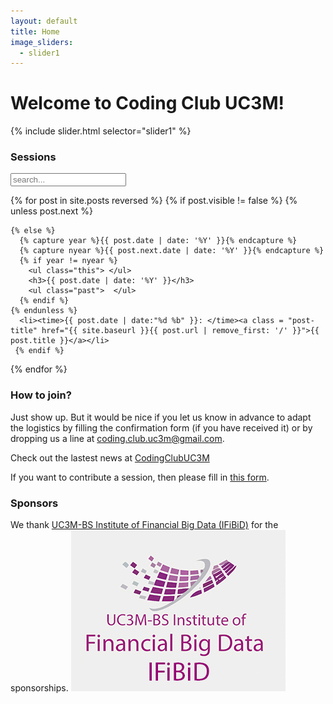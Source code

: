 ```yaml
---
layout: default
title: Home
image_sliders:
  - slider1
---
```

<h1>Welcome to Coding Club UC3M!</h1>

{% include slider.html selector="slider1" %}



<section id="archive">
  <h3>Sessions</h3>

<!-- Html Elements for Search -->
<div id="search-container">
<input type="text" id="search-input" placeholder="search...">
<ul id="results-container"></ul>
</div>


<!-- Script pointing to search-script.js -->
<script src="/public/js/simple-jekyll-search.js" type="text/javascript"></script>


<!-- Configuration -->
<script>
SimpleJekyllSearch({
  searchInput: document.getElementById('search-input'),
  resultsContainer: document.getElementById('results-container'),
  json: '/search.json'
})
</script>

  {% for post in site.posts reversed %}
    {% if post.visible != false  %}
    {% unless post.next %}

    {% else %}
      {% capture year %}{{ post.date | date: '%Y' }}{% endcapture %}
      {% capture nyear %}{{ post.next.date | date: '%Y' }}{% endcapture %}
      {% if year != nyear %}
        <ul class="this"> </ul>
        <h3>{{ post.date | date: '%Y' }}</h3>
        <ul class="past">  </ul>
      {% endif %}
    {% endunless %}
      <li><time>{{ post.date | date:"%d %b" }}: </time><a class = "post-title" href="{{ site.baseurl }}{{ post.url | remove_first: '/' }}">{{ post.title }}</a></li>
     {% endif %}   
  {% endfor %}
</section>

### How to join?

Just show up. But it would be nice if you let us know in advance to adapt the logistics by filling the confirmation form (if you have received it) or by dropping us a line at <coding.club.uc3m@gmail.com>.

Check out the lastest news at <a href="https://twitter.com/CodingClubUC3M?ref_src=twsrc%5Etfw" class="twitter-follow-button" data-size="small" data-show-count="true">CodingClubUC3M</a><script async src="https://platform.twitter.com/widgets.js" charset="utf-8"></script> 

If you want to contribute a session, then please fill in [this form](https://goo.gl/forms/CIj7hxkAeEA4VjZR2). 

### Sponsors

We thank [UC3M-BS Institute of Financial Big Data (IFiBiD)](http://portal.uc3m.es/portal/page/portal/ifibid/home) for the sponsorships. 
<a href="http://portal.uc3m.es/portal/page/portal/ifibid/home">
        <img src="/public/contributor/ifibid.jpg" alt="IFiBiD"> 
      </a> 